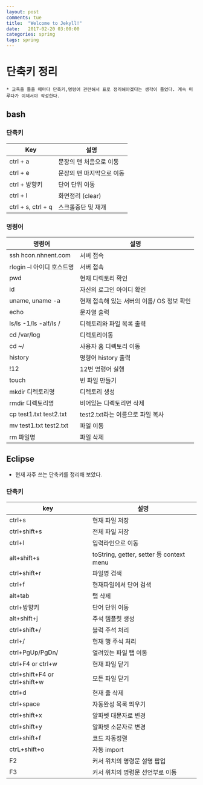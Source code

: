 ```yaml
---
layout: post
comments: tue
title:  "Welcome to Jekyll!"
date:   2017-02-20 03:00:00
categories: spring
tags: spring
---  
```

# 단축키 정리
    * 교육을 들을 때마다 단축키,명령어 관련해서 표로 정리해야겠다는 생각이 들었다. 계속 미루다가 이제서야 작성한다.

## bash
    
### 단축키

| Key | 설명 |
|------|-------|
|ctrl + a| 문장의 맨 처음으로 이동|
|ctrl + e| 문장의 맨 마지막으로 이동|
|ctrl + 방향키| 단어 단위 이동|
|ctrl + l| 화면정리 (clear)|
|ctrl + s, ctrl + q| 스크롤중단 및 재개|

### 명령어
| 명령어| 설명 |
|------|-------|
|ssh hcon.nhnent.com| 서버 접속 |
|rlogin –l 아이디 호스트명| 서버 접속|
|pwd|현재 디렉토리 확인|
|id|자신의 로그인 아이디 확인|
|uname, uname -a|현재 접속해 있는 서버의 이름/ OS 정보 확인|
|echo| 문자열 출력|
|ls/ls -1/ls -alf/ls / |디렉토리와 파일 목록 출력|
|cd /var/log | 디렉토리이동|
|cd ~/ | 사용자 홈 디렉토리 이동|
|history | 명령어 history 출력|
|!12|12번 명령어 실행|
|touch|빈 파일 만들기|
|mkdir 디렉토리명|디렉토리 생성|
|rmdir 디렉토리명|비어있는 디렉토리면 삭제
|cp test1.txt test2.txt|test2.txt라는 이름으로 파일 복사|
|mv test1.txt test2.txt|파일 이동|
|rm 파일명 | 파일 삭제|

## Eclipse
* 현재 자주 쓰는 단축키를 정리해 보았다.

### 단축키

|key|설명|
|----|-----|
|ctrl+s|현재 파일 저장|
|ctrl+shift+s|전체 파일 저장|
|ctrl+l|입력라인으로 이동|
|alt+shift+s|toString, getter, setter 등 context menu|
|ctrl+shift+r|파일명 검색|
|ctrl+f|현재파일에서 단어 검색|
|alt+tab|탭 삭제|
|ctrl+방향키|단어 단위 이동|
|alt+shift+j|주석 템플릿 생성|
|ctrl+shift+/|블럭 주석 처리|
|ctrl+/|헌재 행 주석 처리|
|ctrl+PgUp/PgDn/|열려있는 파일 탭 이동|
|ctrl+F4 or ctrl+w|현재 파일 닫기|
|ctrl+shift+F4 or ctrl+shift+w|모든 파일 닫기|
|ctrl+d|현재 줄 삭제|
|ctrl+space|자동완성 목록 띄우기|
|ctrl+shift+x|알파벳 대문자로 변경|
|ctrl+shift+y|알파벳 소문자로 변경|
|ctrl+shift+f|코드 자동정렬|
|ctrL+shift+o|자동 import|
|F2|커서 위치의 명령문 설명 팝업|
|F3|커서 위치의 명령문 선언부로 이동|
